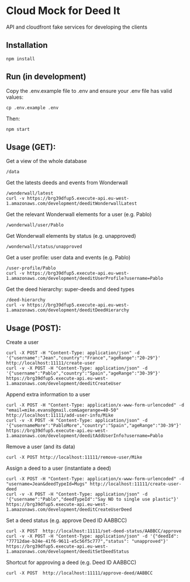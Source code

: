 # Cloud Mock for Deed It

API and cloudfront fake services for developing the clients

## Installation

```
npm install
```

## Run (in development)

Copy the .env.example file to .env and ensure your .env file has valid values:
```
cp .env.example .env
```

Then:
```
npm start
```

## Usage (GET):

Get a view of the whole database
```
/data
```

Get the latests deeds and events from Wonderwall
```
/wonderwall/latest
curl -v https://brg39dfup5.execute-api.eu-west-1.amazonaws.com/development/deeditWonderwallLatest
```

Get the relevant Wonderwall elements for a user (e.g. Pablo)
```
/wonderwall/user/Pablo
```

Get Wonderwall elements by status (e.g. unapproved)
```
/wonderwall/status/unapproved
```

Get a user profile: user data and events (e.g. Pablo)
```
/user-profile/Pablo
curl -v https://brg39dfup5.execute-api.eu-west-1.amazonaws.com/development/deeditUserProfile?username=Pablo
```

Get the deed hierarchy: super-deeds and deed types
```
/deed-hierarchy
curl -v https://brg39dfup5.execute-api.eu-west-1.amazonaws.com/development/deeditDeedHierarchy
```
  
## Usage (POST):

Create a user
```
curl -X POST -H "Content-Type: application/json" -d '{"username":"Jean","country":"France","ageRange":"20-29"}' http://localhost:11111/create-user
curl -v -X POST -H "Content-Type: application/json" -d '{"username":"Pablo","country":"Spain","ageRange":"30-39"}' https://brg39dfup5.execute-api.eu-west-1.amazonaws.com/development/deeditCreateUser
```

Append extra information to a user
```
curl -X POST -H "Content-Type: application/x-www-form-urlencoded" -d "email=mike.evans@gmail.com&agerange=40-50" http://localhost:11111/add-user-info/Mike
curl -v -X POST -H "Content-Type: application/json" -d '{"usernameMore":"PabloMore","country":"Spain","ageRange":"30-39"}' https://brg39dfup5.execute-api.eu-west-1.amazonaws.com/development/deeditAddUserInfo?username=Pablo
```

Remove a user (and its data)
```
curl -X POST http://localhost:11111/remove-user/Mike
```

Assign a deed to a user (instantiate a deed)
```
curl -X POST -H "Content-Type: application/x-www-form-urlencoded" -d "username=Jean&deedTypeId=Mugs" http://localhost:11111/create-user-deed
curl -v -X POST -H "Content-Type: application/json" -d '{"username":"Pablo","deedTypeId":"Say NO to single use plastic"}' https://brg39dfup5.execute-api.eu-west-1.amazonaws.com/development/deeditCreateUserDeed
```

Set a deed status (e.g. approve Deed ID AABBCC)
```
curl -X POST  http://localhost:11111/set-deed-status/AABBCC/approve
curl -v -X POST -H "Content-Type: application/json" -d '{"deedId": "77712dae-b24e-41f6-9611-e5c56f5c777","status": "unapproved"}' https://brg39dfup5.execute-api.eu-west-1.amazonaws.com/development/deeditSetDeedStatus
```

Shortcut for approving a deed (e.g. Deed ID AABBCC)
```
curl -X POST  http://localhost:11111/approve-deed/AABBCC
```
